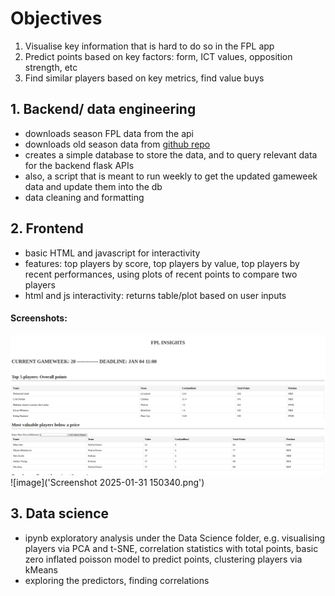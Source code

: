 # Objectives
1. Visualise key information that is hard to do so in the FPL app
2. Predict points based on key factors: form, ICT values, opposition strength, etc
3. Find similar players based on key metrics, find value buys


## 1. Backend/ data engineering
* downloads season FPL data from the api
* downloads old season data from [github repo](https://github.com/vaastav/Fantasy-Premier-League)
* creates a simple database to store the data, and to query relevant data for the backend flask APIs
* also, a script that is meant to run weekly to get the updated gameweek data and update them into the db
* data cleaning and formatting

## 2. Frontend
* basic HTML and javascript for interactivity
* features: top players by score, top players by value, top players by recent performances, using plots of recent points to compare two players
* html and js interactivity: returns table/plot based on user inputs
  
#### Screenshots:
![image](fplss1.png)
![image]('Screenshot 2025-01-31 150340.png')


## 3. Data science
* ipynb exploratory analysis under the Data Science folder, e.g. visualising players via PCA and t-SNE, correlation statistics with total points, basic zero inflated poisson model to predict points, clustering players via kMeans
* exploring the predictors, finding correlations


